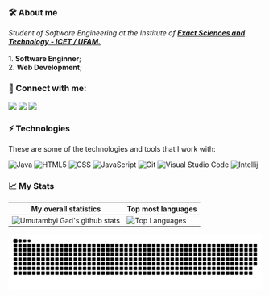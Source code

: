 ### 🛠 About me
<p>
  <em>
   Student of Software Engineering at the Institute of <a href="https://icet.ufam.edu.br/"> <b> Exact Sciences and Technology - ICET / UFAM.</b></a><br>
  </em>  <br>
1. <b>Software Enginner</b>;<br>
2. <b>Web Development</b>;<br>
</p>

### 👥 Connect with me:
<p align="left">
<a href="https://www.linkedin.com/in/jhollyferr"><img src="https://img.shields.io/badge/-Jhollyfer%20Rodrigues-333333?style=white&logo=linkedin"/></a>
<a href="https://instagram.com/indio.dev"><img src="https://img.shields.io/badge/-jhollyferr-333333?style=white&logo=instagram"/></a>
<a href="mailto:jhollyferr@gmail.com"><img src="https://img.shields.io/badge/-jhollyferr@gmail.com-333333?style=white&logo=gmail"/></a>
</p>

### ⚡ Technologies

These are some of the technologies and tools that I work with:

  ![Java](https://img.shields.io/badge/-Java-333333?style=flat&logo=Java&logoColor=007396)
  ![HTML5](https://img.shields.io/badge/-HTML5-333333?style=flat&logo=HTML5)
  ![CSS](https://img.shields.io/badge/-CSS-333333?style=flat&logo=CSS3&logoColor=1572B6)
  ![JavaScript](https://img.shields.io/badge/-JavaScript-333333?style=flat&logo=javascript)
  ![Git](https://img.shields.io/badge/-Git-333333?style=flat&logo=git)
  ![Visual Studio Code](https://img.shields.io/badge/-Visual%20Studio%20Code-333333?style=flat&logo=visual-studio-code&logoColor=007ACC)
  ![Intellij](https://img.shields.io/badge/-Intellij-333333?style=white&logo=intellij-idea)

### 📈 My Stats
|My overall statistics|Top most languages |
|------------------|-------------|
|![Umutambyi Gad's github stats](https://github-readme-stats.vercel.app/api?username=jhollyferr&show_icons=true&hide_border=true&count_private=true&theme=tokyonight)|![Top Languages](https://github-readme-stats.vercel.app/api/top-langs/?username=jhollyferr&langs_count=10&count_private=true&hide_border=true&theme=tokyonight&layout=compact)|

 ![Snake animation](https://github.com/jhollyferr/jhollyferr/blob/output/github-contribution-grid-snake.svg)
